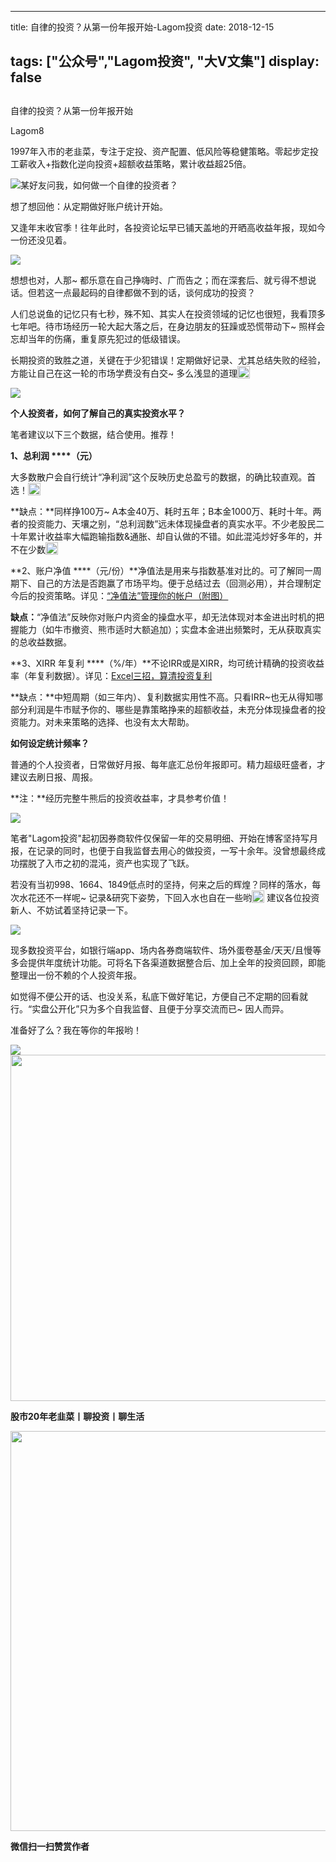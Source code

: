 
---
title:   自律的投资？从第一份年报开始-Lagom投资
date: 2018-12-15

tags: ["公众号","Lagom投资", "大V文集"]
display: false
---


## 



自律的投资？从第一份年报开始




Lagom8




1997年入市的老韭菜，专注于定投、资产配置、低风险等稳健策略。零起步定投工薪收入+指数化逆向投资+超额收益策略，累计收益超25倍。


<img src="https://mmbiz.qpic.cn/mmbiz_png/ZB4WjgjLjJW3KtDibicU3BB1HNQ9lDS2M5oGRnchkNPRzYsc0Ua6CIu7rZH3vAficcBEPYHU9ZTPqkic1sicT8CaxQQ/640?wx_fmt=png" data-type="png" class="" data-ratio="0.05776173285198556" data-w="554"/>某好友问我，如何做一个自律的投资者？

想了想回他：从定期做好账户统计开始。



又逢年末收官季！往年此时，各投资论坛早已铺天盖地的开晒高收益年报，现如今一份还没见着。

<img class="" data-copyright="0" data-ratio="0.3383458646616541" data-s="300,640" src="https://mmbiz.qpic.cn/mmbiz_png/ZB4WjgjLjJWU7gzpSDteXAlibia8RqCN7ViaMYuMPSZTLYbAx8IHib0O3XJGnic3YXTaoGqzlxk7pZaLoHXx7AgMxfQ/640?wx_fmt=png" data-type="png" data-w="399" style=""/>

想想也对，人那~ 都乐意在自己挣嗨时、广而告之；而在深套后、就亏得不想说话。但若这一点最起码的自律都做不到的话，谈何成功的投资？

人们总说鱼的记忆只有七秒，殊不知、其实人在投资领域的记忆也很短，我看顶多七年吧。待市场经历一轮大起大落之后，在身边朋友的狂躁或恐慌带动下~ 照样会忘却当年的伤痛，重复原先犯过的低级错误。



长期投资的致胜之道，关键在于少犯错误！定期做好记录、尤其总结失败的经验，方能让自己在这一轮的市场学费没有白交~ 多么浅显的道理<img src="https://res.wx.qq.com/mpres/htmledition/images/icon/common/emotion_panel/smiley/smiley_4.png" data-ratio="1" data-w="20" style="display:inline-block;width:20px;vertical-align:text-bottom;"/>

<img src="https://mmbiz.qpic.cn/mmbiz_png/ZB4WjgjLjJW3KtDibicU3BB1HNQ9lDS2M5oGRnchkNPRzYsc0Ua6CIu7rZH3vAficcBEPYHU9ZTPqkic1sicT8CaxQQ/640?wx_fmt=png" data-type="png" class="" data-ratio="0.05776173285198556" data-w="554" style="white-space: normal;"/>

**个人投资者，如何了解自己的真实投资水平？**

笔者建议以下三个数据，结合使用。推荐！



**1、总利润&nbsp;****（元）**

大多数散户会自行统计“净利润”这个反映历史总盈亏的数据，的确比较直观。首选！<img src="https://res.wx.qq.com/mpres/htmledition/images/icon/common/emotion_panel/smiley/smiley_79.png" data-ratio="1" data-w="20" style="display:inline-block;width:20px;vertical-align:text-bottom;"/>

**缺点：**同样挣100万~ A本金40万、耗时五年；B本金1000万、耗时十年。两者的投资能力、天壤之别，“总利润数”远未体现操盘者的真实水平。不少老股民二十年累计收益率大幅跑输指数&amp;通胀、却自认做的不错。如此混沌炒好多年的，并不在少数<img src="https://res.wx.qq.com/mpres/htmledition/images/icon/common/emotion_panel/smiley/smiley_27.png" data-ratio="1" data-w="20" style="display:inline-block;width:20px;vertical-align:text-bottom;"/>



**2、账户净值&nbsp;****（元/份）**净值法是用来与指数基准对比的。可了解同一周期下、自己的方法是否跑赢了市场平均。便于总结过去（回测必用），并合理制定今后的投资策略。详见：[“净值法”管理你的帐户（附图）](http://mp.weixin.qq.com/s?__biz=MzI3MDQ2NjY2Mw==&amp;mid=2247483659&amp;idx=1&amp;sn=9d58af07f5dd94ff747ff209f7772ea4&amp;chksm=ead1ea03dda66315bde14a6cea0de1e0f18ca0033f64c58e5b47b7f7d879948c2c271cf41928&amp;scene=21#wechat_redirect)

**缺点：**“净值法”反映你对账户内资金的操盘水平，却无法体现对本金进出时机的把握能力（如牛市撤资、熊市适时大额追加）；实盘本金进出频繁时，无从获取真实的总收益数据。

**3、XIRR 年复利&nbsp;****（%/年）**不论IRR或是XIRR，均可统计精确的投资收益率（年复利数据）。详见：[Excel三招，算清投资复利](http://mp.weixin.qq.com/s?__biz=MzI3MDQ2NjY2Mw==&amp;mid=2247483673&amp;idx=1&amp;sn=e20b4a16d3c5cf7302ca78466114fe66&amp;chksm=ead1ea11dda663077dc01daa82d11ef31de310d23c7d5e3ebefcbca006cbe65a096f194398a3&amp;scene=21#wechat_redirect)

**缺点：**中短周期（如三年内）、复利数据实用性不高。只看IRR~也无从得知哪部分利润是牛市赋予你的、哪些是靠策略挣来的超额收益，未充分体现操盘者的投资能力。对未来策略的选择、也没有太大帮助。



**如何设定统计频率？**

普通的个人投资者，日常做好月报、每年底汇总份年报即可。精力超级旺盛者，才建议去刷日报、周报。&nbsp;

**注：**经历完整牛熊后的投资收益率，才具参考价值！

<img src="https://mmbiz.qpic.cn/mmbiz_png/ZB4WjgjLjJW3KtDibicU3BB1HNQ9lDS2M5oGRnchkNPRzYsc0Ua6CIu7rZH3vAficcBEPYHU9ZTPqkic1sicT8CaxQQ/640?wx_fmt=png" data-type="png" class="" data-ratio="0.05776173285198556" data-w="554" style="color: rgb(136, 136, 136);font-size: 15px;white-space: normal;"/>

笔者"Lagom投资"起初因券商软件仅保留一年的交易明细、开始在博客坚持写月报，在记录的同时，也便于自我监督去用心的做投资，一写十余年。没曾想最终成功摆脱了入市之初的混沌，资产也实现了飞跃。



若没有当初998、1664、1849低点时的坚持，何来之后的辉煌？同样的落水，每次水花还不一样呢~ 记录&amp;研究下姿势，下回入水也自在一些哟<img src="https://res.wx.qq.com/mpres/htmledition/images/icon/common/emotion_panel/smiley/smiley_13.png" data-ratio="1" data-w="20" style="display:inline-block;width:20px;vertical-align:text-bottom;"/>&nbsp;建议各位投资新人、不妨试着坚持记录一下。

<img class="" data-copyright="0" data-ratio="1.3333333333333333" src="https://mmbiz.qpic.cn/mmbiz_gif/ZB4WjgjLjJWU7gzpSDteXAlibia8RqCN7V5RYu5dJxXXUlz6RpgoVDCMXGhKcIUDep6D2ukKA8MaUebAYOJsFQhQ/640?wx_fmt=gif" data-type="gif" data-w="240" style=""/>



现多数投资平台，如银行端app、场内各券商端软件、场外蛋卷基金/天天/且慢等多会提供年度统计功能。可将名下各渠道数据整合后、加上全年的投资回顾，即能整理出一份不赖的个人投资年报。



如觉得不便公开的话、也没关系，私底下做好笔记，方便自己不定期的回看就行。“实盘公开化”只为多个自我监督、且便于分享交流而已~ 因人而异。





准备好了么？我在等你的年报哟！

<img class="" data-copyright="0" data-ratio="0.8771428571428571" data-s="300,640" src="https://mmbiz.qpic.cn/mmbiz_jpg/ZB4WjgjLjJWU7gzpSDteXAlibia8RqCN7VJZ9mxS5Y8iclMVIWrh3sLSu288CAbLhfdciayCbmku3JX1rRaXWvy6AA/640?wx_fmt=jpeg" data-type="jpeg" data-w="350" style=""/>



<img class="" data-copyright="0" data-ratio="0.05776173285198556" data-s="300,640" data-type="png" data-w="554" src="https://mmbiz.qpic.cn/mmbiz_png/ZB4WjgjLjJW3KtDibicU3BB1HNQ9lDS2M5oGRnchkNPRzYsc0Ua6CIu7rZH3vAficcBEPYHU9ZTPqkic1sicT8CaxQQ/640?wx_fmt=png" style="box-sizing: border-box !important;word-wrap: break-word !important;width: 554px !important;visibility: visible !important;"/>

**股市20年老韭菜丨聊投资丨聊生活**

<img class="" data-copyright="0" data-ratio="0.390625" data-s="300,640" data-type="png" data-w="640" src="https://mmbiz.qpic.cn/mmbiz_png/ZB4WjgjLjJW3KtDibicU3BB1HNQ9lDS2M5AHEoeiaz0dQ4NfIRjBMuXvyJn8dXWm7ftklb0xqheiaMia0zbkyMJiaKzA/640?wx_fmt=png" style="box-sizing: border-box !important;word-wrap: break-word !important;width: 640px !important;visibility: visible !important;"/>


**微信扫一扫赞赏作者**















